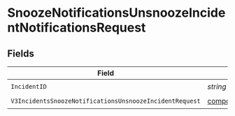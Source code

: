 # SnoozeNotificationsUnsnoozeIncidentNotificationsRequest


## Fields

| Field                                                                                                                                                | Type                                                                                                                                                 | Required                                                                                                                                             | Description                                                                                                                                          |
| ---------------------------------------------------------------------------------------------------------------------------------------------------- | ---------------------------------------------------------------------------------------------------------------------------------------------------- | ---------------------------------------------------------------------------------------------------------------------------------------------------- | ---------------------------------------------------------------------------------------------------------------------------------------------------- |
| `IncidentID`                                                                                                                                         | *string*                                                                                                                                             | :heavy_check_mark:                                                                                                                                   | N/A                                                                                                                                                  |
| `V3IncidentsSnoozeNotificationsUnsnoozeIncidentRequest`                                                                                              | [components.V3IncidentsSnoozeNotificationsUnsnoozeIncidentRequest](../../models/components/v3incidentssnoozenotificationsunsnoozeincidentrequest.md) | :heavy_check_mark:                                                                                                                                   | N/A                                                                                                                                                  |